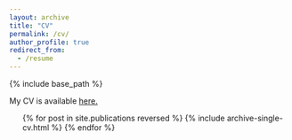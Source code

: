 ```yaml
---
layout: archive
title: "CV"
permalink: /cv/
author_profile: true
redirect_from:
  - /resume
---
```


{% include base_path %}

My CV is available <a href="antoinekpb.github.io/folder/document.pdf" target="_blank">here.</a>

  <ul>{% for post in site.publications reversed %}
    {% include archive-single-cv.html %}
  {% endfor %}</ul>
  
